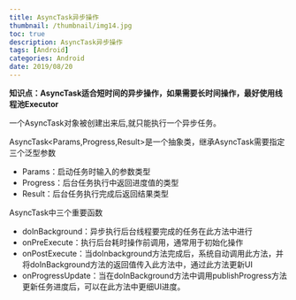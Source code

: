 ```yaml
---
title: AsyncTask异步操作
thumbnail: /thumbnail/img14.jpg
toc: true
description: AsyncTask异步操作
tags: [Android]
categories: Android
date: 2019/08/20
---
```


**知识点：AsyncTask适合短时间的异步操作，如果需要长时间操作，最好使用线程池Executor**

一个AsyncTask对象被创建出来后,就只能执行一个异步任务。
<!--more-->

AsyncTask<Params,Progress,Result>是一个抽象类，继承AsyncTask需要指定三个泛型参数
* Params：启动任务时输入的参数类型
* Progress：后台任务执行中返回进度值的类型
* Result：后台任务执行完成后返回结果类型

AsyncTask中三个重要函数

* doInBackground：异步执行后台线程要完成的任务在此方法中进行
* onPreExecute：执行后台耗时操作前调用，通常用于初始化操作
* onPostExecute：当doInbackground方法完成后，系统自动调用此方法，并将doInBackground方法的返回值传入此方法中，通过此方法更新UI
* onProgressUpdate：当在doInBackground方法中调用publishProgress方法更新任务进度后，可以在此方法中更细UI进度。
